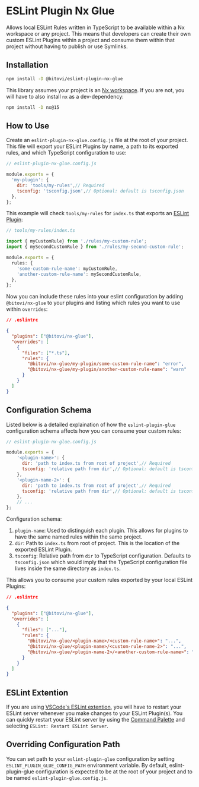 # ESLint Plugin Nx Glue

Allows local ESLint Rules written in TypeScript to be available within a Nx workspace or any project. This means that developers can create their own custom ESLint Plugins within a project and consume them within that project without having to publish or use Symlinks.

## Installation

```bash
npm install -D @bitovi/eslint-plugin-nx-glue
```

This library assumes your project is an [Nx workspace](https://nx.dev/). If you are not, you will have to also install `nx` as a dev-dependency:

```bash
npm install -D nx@15
```

## How to Use

Create an `eslint-plugin-nx-glue.config.js` file at the root of your project. This file will export your ESLint Plugins by name, a path to its exported rules, and which TypeScript configuration to use:

```js
// eslint-plugin-nx-glue.config.js

module.exports = {
  'my-plugin': {
    dir: 'tools/my-rules',// Required
    tsconfig: 'tsconfig.json',// Optional: default is tsconfig.json
  },
};
```

This example will check `tools/my-rules` for `index.ts` that exports an [ESLint Plugin](https://eslint.org/docs/latest/extend/plugins):

```ts
// tools/my-rules/index.ts

import { myCustomRule} from './rules/my-custom-rule';
import { mySecondCustomRule } from './rules/my-second-custom-rule';

module.exports = {
  rules: {
    'some-custom-rule-name': myCustomRule,
    'another-custom-rule-name': mySecondCustomRule,
  },
};
```

Now you can include these rules into your eslint configuration by adding `@bitovi/nx-glue` to your plugins and listing which rules you want to use within `overrides`:

```json
// .eslintrc

{
  "plugins": ["@bitovi/nx-glue"],
  "overrides": [
    {
      "files": ["*.ts"],
      "rules": {
        "@bitovi/nx-glue/my-plugin/some-custom-rule-name": "error",
        "@bitovi/nx-glue/my-plugin/another-custom-rule-name": "warn"
      }
    }
  ]
}
```

## Configuration Schema

Listed below is a detailed explaination of how the `eslint-plugin-glue` configuration schema affects how you can consume your custom rules:

```js
// eslint-plugin-nx-glue.config.js

module.exports = {
    '<plugin-name>': {
      dir: 'path to index.ts from root of project',// Required
      tsconfig: 'relative path from dir',// Optional: default is tsconfig.json
    },
    '<plugin-name-2>': {
      dir: 'path to index.ts from root of project',// Required
      tsconfig: 'relative path from dir',// Optional: default is tsconfig.json
    },
    // ...
};
```

Configuration schema:

1. `plugin-name`: Used to distinguish each plugin. This allows for plugins to have the same named rules within the same project.
2. `dir`: Path to `index.ts` from root of project. This is the location of the exported ESLint Plugin.
3. `tsconfig`: Relative path from `dir` to TypeScript configuration. Defaults to `tsconfig.json` which would imply that the TypeScript configuration file lives inside the same directory as `index.ts`.

This allows you to consume your custom rules exported by your local ESLint Plugins:

```json
// .eslintrc

{
  "plugins": ["@bitovi/nx-glue"],
  "overrides": [
    {
      "files": ["..."],
      "rules": {
        "@bitovi/nx-glue/<plugin-name>/<custom-rule-name>": "...",
        "@bitovi/nx-glue/<plugin-name>/<custom-rule-name-2>": "...",
        "@bitovi/nx-glue/<plugin-name-2>/<another-custom-rule-name>": "..."
      }
    }
  ]
}
```

## ESLint Extention

If you are using [VSCode's ESLint extention](https://marketplace.visualstudio.com/items?itemName=dbaeumer.vscode-eslint), you will have to restart your ESLint server whenever you make changes to your ESLint Plugin(s). You can quickly restart your ESLint server by using the [Command Palette](https://code.visualstudio.com/docs/getstarted/tips-and-tricks#_command-palette) and selecting `ESLint: Restart ESLint Server`.

## Overriding Configuration Path

You can set path to your `eslint-plugin-glue` configuration by setting `ESLINT_PLUGIN_GLUE_CONFIG_PATH` environment variable. By default, eslint-plugin-glue configuration is expected to be at the root of your project and to be named `eslint-plugin-glue.config.js`.
